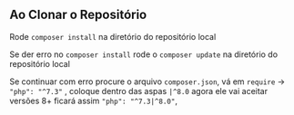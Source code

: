 ## Ao Clonar o Repositório

<bold> Rode `composer install` na diretório do repositório local </bold>

<bold> Se der erro no `composer install` rode o `composer update` na diretório do repositório local </bold>

<bold> Se continuar com erro procure o arquivo `composer.json`, vá em `require` -> `"php": "^7.3"` , coloque dentro das aspas `|^8.0` agora ele vai aceitar versões 8+
    ficará assim `"php": "^7.3|^8.0"`, </bold>
